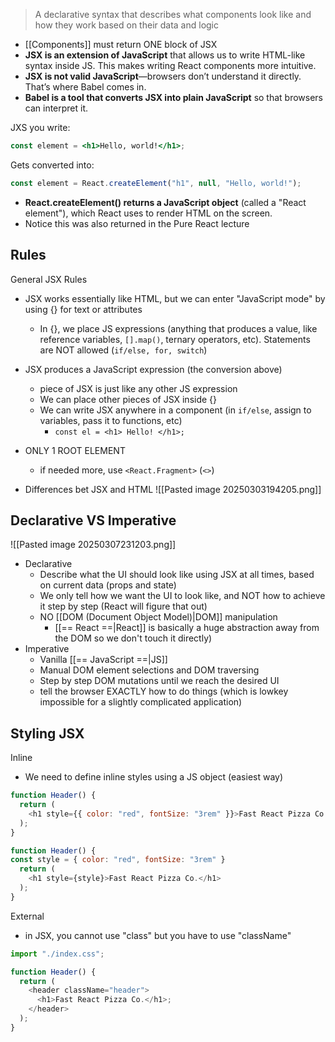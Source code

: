 > A declarative syntax that describes what components look like and how they work based on their data and logic

- [[Components]] must return ONE block of JSX
- **JSX is an extension of JavaScript** that allows us to write HTML-like syntax inside JS. This makes writing React components more intuitive.
- **JSX is not valid JavaScript**—browsers don’t understand it directly. That’s where Babel comes in.
- **Babel is a tool that converts JSX into plain JavaScript** so that browsers can interpret it.

JXS you write:
```jsx
const element = <h1>Hello, world!</h1>;
```
Gets converted into:
```js
const element = React.createElement("h1", null, "Hello, world!");
```
- **React.createElement() returns a JavaScript object** (called a "React element"), which React uses to render HTML on the screen.
- Notice this was also returned in the Pure React lecture

## Rules
General JSX Rules
- JSX works essentially like HTML, but we can enter "JavaScript mode" by using {} for text or attributes
	- In {}, we place JS expressions (anything that produces a value, like reference variables, `[].map()`, ternary operators, etc). Statements are NOT allowed (`if/else, for, switch`)
- JSX produces a JavaScript expression (the conversion above)
	- piece of JSX is just like any other JS expression
	- We can place other pieces of JSX inside {}
	- We can write JSX anywhere in a component (in `if/else`, assign to variables, pass it to functions, etc)
		- `const el = <h1> Hello! </h1>;`
- ONLY 1 ROOT ELEMENT
	- if needed more, use `<React.Fragment>` (`<>`)

- Differences bet JSX and HTML
	 ![[Pasted image 20250303194205.png]]

## Declarative VS Imperative
![[Pasted image 20250307231203.png]]
- Declarative
	- Describe what the UI should look like using JSX at all times, based on current data (props and state)
	- We only tell how we want the UI to look like, and NOT how to achieve it step by step (React will figure that out)
	- NO [[DOM (Document Object Model)|DOM]] manipulation
		- [[== React ==|React]] is basically a huge abstraction away from the DOM so we don't touch it directly)
- Imperative
	- Vanilla [[== JavaScript ==|JS]]
	- Manual DOM element selections and DOM traversing
	- Step by step DOM mutations until we reach the desired UI
	- tell the browser EXACTLY how to do things (which is lowkey impossible for a slightly complicated application)

## Styling JSX

Inline
- We need to define inline styles using a JS object (easiest way)
```js
function Header() {
  return (
    <h1 style={{ color: "red", fontSize: "3rem" }}>Fast React Pizza Co.</h1>
  );
}

function Header() {
const style = { color: "red", fontSize: "3rem" }
  return (
    <h1 style={style}>Fast React Pizza Co.</h1>
  );
}
```

External
- in JSX, you cannot use "class" but you have to use "className"
```js
import "./index.css";

function Header() {
  return (
    <header className="header">
      <h1>Fast React Pizza Co.</h1>;
    </header>
  );
}
```